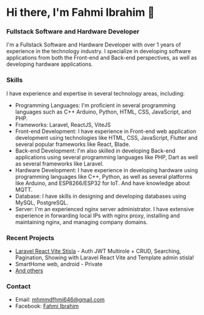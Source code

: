# Hi there, I'm Fahmi Ibrahim 👋

### Fullstack Software and Hardware Developer
I'm a Fullstack Software and Hardware Developer with over 1 years of experience in the technology industry. I specialize in developing software applications from both the Front-end and Back-end perspectives, as well as developing hardware applications.

### Skills

I have experience and expertise in several technology areas, including:
- Programming Languages: I'm proficient in several programming languages such as C++ Arduino, Python, HTML, CSS, JavaScript, and PHP.
- Frameworks: Laravel, ReactJS, ViteJS
- Front-end Development: I have experience in Front-end web application development using technologies like HTML, CSS, JavaScript, Flutter and several popular frameworks like React, Blade.
- Back-end Development: I'm also skilled in developing Back-end applications using several programming languages like PHP, Dart as well as several frameworks like Laravel.
- Hardware Development: I have experience in developing hardware using programming languages like C++, Python, as well as several platforms like Arduino, and ESP8266/ESP32 for IoT. And have knowledge about MQTT.
- Database: I have skills in designing and developing databases using MySQL, PostgreSQL.
- Server: I'm an experienced nginx server administrator. I have extensive experience in forwarding local IPs with nginx proxy, installing and maintaining nginx, and managing company domains.

### Recent Projects

- [Laravel React Vite Stisla](https://github.com/fhmiibrhimdev/laravel-react-vite-stisla) - Auth JWT Multirole + CRUD, Searching, Pagination, Showing with Laravel React Vite and Template admin stisla!
- SmartHome web, android - Private
- [And others](https://github.com/fhmiibrhimdev)

### Contact

- Email: mhmmdfhmi646@gmail.com
- Facebook: [Fahmi Ibrahim](https://facebook.com/fahmiibrahimdev)
